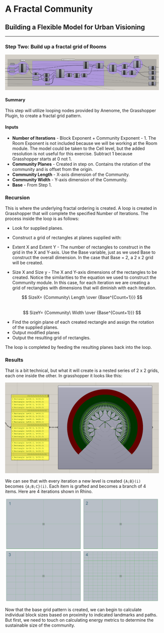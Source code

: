 # A Fractal Community
## Building a Flexible Model for Urban Visioning
---

### Step Two: Build up a fractal grid of Rooms

![](images/step2.PNG)

#### Summary

This step will utilize looping nodes provided by Anenome, the Grasshopper Plugin, to create a fractal grid pattern.

#### Inputs

- **Number of Iterations** - Block Exponent + Community Exponent - 1. The Room Exponent is not included because we will be working at the Room module. The model could be taken to the Cell level, but the added resolution is not useful for this exercise. Subtract 1 because Grasshopper starts at 0 not 1.
- **Community Planes** - Created in step on. Contains the rotation of the community and is offset from the origin. 
- **Community Length** - X-axis dimension of the Community.
- **Community Width** - Y-axis dimension of the Community.
- **Base** - From Step 1.

### Recursion

This is where the underlying fractal ordering is created. A loop is created in Grasshopper that will complete the specified Number of Iterations. The process inside the loop is as follows:

- Look for supplied planes.

- Construct a grid of rectangles at planes supplied with:
 - Extent X and Extent Y - The number of rectangles to construct in the grid in the X and Y-axis. Use the Base variable, just as we used Base to construct the overall dimension. In the case that Base = 2, a 2 x 2 grid will be created.
 - Size X and Size y -  The X and Y-axis dimensions of the rectangles to be created. Notice the similarities to the equation we used to construct the Community module. In this case, for each iteration we are creating a grid of rectangles with dimensions that will diminish with each iteration.

$$
SizeX= {Community\ Length \over {Base^{Count+1}}}
$$
<br>
$$
SizeY= {Community\ Width \over {Base^{Count+1}}}
$$

- Find the origin plane of each created rectangle and assign the rotation of the supplied planes.
- Output modified planes
- Output the resulting grid of rectangles.

The loop is completed by feeding the resulting planes back into the loop. 

### Results

That is a bit technical, but what it will create is a nested series of 2 x 2 grids, each one inside the other. In grasshopper it looks like this:

![](images/step2-fractal.PNG)

We can see that with every iteration a new level is created `{A;B}(i)` becomes `{A;B;C}(i)`. Each item is grafted and becomes a branch of 4 items. Here are 4 iterations shown in Rhino. 

![](images/fractalcombined.png)

Now that the base grid pattern is created, we can begin to calculate individual block sizes based on proximity to indicated landmarks and paths. But first, we need to touch on calculating energy metrics to determine the sustainable size of the community. 